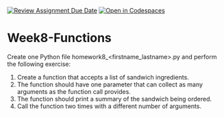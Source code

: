 [![Review Assignment Due Date](https://classroom.github.com/assets/deadline-readme-button-22041afd0340ce965d47ae6ef1cefeee28c7c493a6346c4f15d667ab976d596c.svg)](https://classroom.github.com/a/XPug9r_J)
[![Open in Codespaces](https://classroom.github.com/assets/launch-codespace-2972f46106e565e64193e422d61a12cf1da4916b45550586e14ef0a7c637dd04.svg)](https://classroom.github.com/open-in-codespaces?assignment_repo_id=18490187)
# Week8-Functions
Create one Python file homework8_<firstname_lastname>.py and perform the following exercise:
1.	Create a function that accepts a list of sandwich ingredients.
2.	The function should have one parameter that can collect as many arguments as the function call provides.
3.	The function should print a summary of the sandwich being ordered.
4.	Call the function two times with a different number of arguments. 
